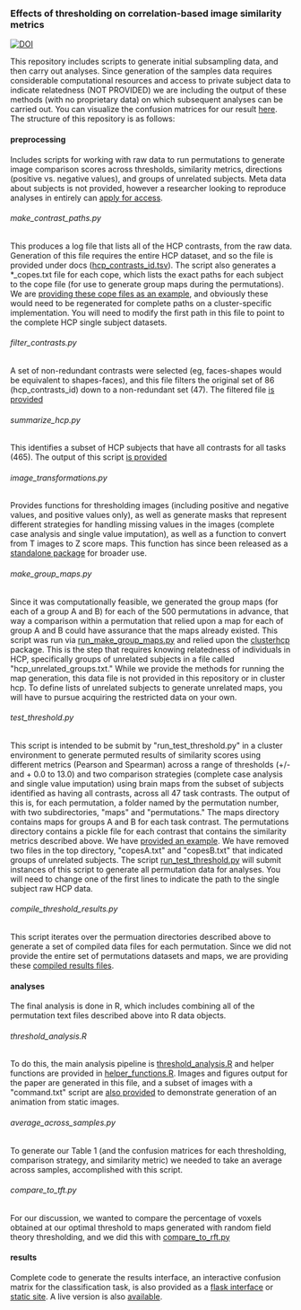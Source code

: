 ### Effects of thresholding on correlation-based image similarity metrics

[![DOI](https://zenodo.org/badge/doi/10.5281/zenodo.32074.svg)](http://dx.doi.org/10.5281/zenodo.32074)

This repository includes scripts to generate initial subsampling data, and then carry out analyses. Since generation of the samples data requires considerable computational resources and access to private subject data to indicate relatedness (NOT PROVIDED) we are including the output of these methods (with no proprietary data) on which subsequent analyses can be carried out. You can visualize the confusion matrices for our result [here](http://vsoch.github.io/image-comparison-thresholding). The structure of this repository is as follows:

#### preprocessing
Includes scripts for working with raw data to run permutations to generate image comparison scores across thresholds, similarity metrics, directions (positive vs. negative values), and groups of unrelated subjects. Meta data about subjects is not provided, however a researcher looking to reproduce analyses in entirely can [apply for access](http://www.humanconnectome.org/data/data-use-terms/restricted-access-overview.html).

###### make_contrast_paths.py 	
This produces a log file that lists all of the HCP contrasts, from the raw data.  Generation of this file requires the entire HCP dataset, and so the file is provided under docs ([hcp_contrasts_id.tsv](doc/hcp_contrasts_id_filter.tsv)). The script also generates a *_copes.txt file for each cope, which lists the exact paths for each subject to the cope file (for use to generate group maps during the permutations). We are [providing these cope files as an example](data/copes), and obviously these would need to be regenerated for complete paths on a cluster-specific implementation. You will need to modify the first path in this file to point to the complete HCP single subject datasets.

###### filter_contrasts.py
A set of non-redundant contrasts were selected (eg, faces-shapes would be equivalent to shapes-faces), and this file filters the original set of 86 (hcp_contrasts_id) down to a non-redundant set (47). The filtered file [is provided](doc/hcp_contrasts_id_filter.tsv)

###### summarize_hcp.py
This identifies a subset of HCP subjects that have all contrasts for all tasks (465). The output of this script [is provided](doc/hcp_465_with_all_tasks.tsv)

###### image_transformations.py
Provides functions for thresholding images (including positive and negative values, and positive values only), as well as generate masks that represent different strategies for handling missing values in the images (complete case analysis and single value imputation), as well as a function to convert from T images to Z score maps. This function has since been released as a [standalone package](https://github.com/vsoch/TtoZ) for broader use.

###### make_group_maps.py
Since it was computationally feasible, we generated the group maps (for each of a group A and B) for each of the 500 permutations in advance, that way a comparison within a permutation that relied upon a map for each of group A and B could have assurance that the maps already existed.  This script was run via [run_make_group_maps.py](preprocessing/run_make_group_maps.py) and relied upon the [clusterhcp](https://github.com/vsoch/clusterhcp) package. This is the step that requires knowing relatedness of individuals in HCP, specifically groups of unrelated subjects in a file called "hcp_unrelated_groups.txt." While we provide the methods for running the map generation, this data file is not provided in this repository or in cluster hcp. To define lists of unrelated subjects to generate unrelated maps, you will have to pursue acquiring the restricted data on your own.

###### test_threshold.py
This script is intended to be submit by "run_test_threshold.py" in a cluster environment to generate permuted results of similarity scores using different metrics (Pearson and Spearman) across a range of thresholds (+/- and + 0.0 to 13.0) and two comparison strategies (complete case analysis and single value imputation) using brain maps from the subset of subjects identified as having all contrasts, across all 47 task contrasts. The output of this is, for each permutation, a folder named by the permutation number, with two subdirectories, "maps" and "permutations." The maps directory contains maps for groups A and B for each task contrast. The permutations directory contains a pickle file for each contrast that contains the similarity metrics described above. We have [provided an example](data/permutation_example/0). We have removed two files in the top directory, "copesA.txt" and "copesB.txt" that indicated groups of unrelated subjects. The script [run_test_threshold.py](preprocessing/run_test_threshold.py) will submit instances of this script to generate all permutation data for analyses. You will need to change one of the first lines to indicate the path to the single subject raw HCP data.

###### compile_threshold_results.py
This script iterates over the permuation directories described above to generate a set of compiled data files for each permutation. Since we did not provide the entire set of permutations datasets and maps, we are providing these [compiled results files](data/results).


#### analyses
The final analysis is done in R, which includes combining all of the permutation text files described above into R data objects. 

###### threshold_analysis.R
To do this, the main analysis pipeline is [threshold_analysis.R](analysis/threshold_analysis.R) and helper functions are provided in [helper_functions.R](analysis/helper_functions.R). Images and figures output for the paper are generated in this file, and a subset of images with a "command.txt" script are [also provided](data/img) to demonstrate generation of an animation from static images. 

###### average_across_samples.py
To generate our Table 1 (and the confusion matrices for each thresholding, comparison strategy, and similarity metric) we needed to take an average across samples, accomplished with this script.

###### compare_to_tft.py
For our discussion, we wanted to compare the percentage of voxels obtained at our optimal threshold to maps generated with random field theory thresholding, and we did this with [compare_to_rft.py](analysis/compare_to_rft.py) 

#### results
Complete code to generate the results interface, an interactive confusion matrix for the classification task, is also provided as a [flask interface](results) or [static site](https://github.com/vsoch/image-comparison-thresholding/tree/gh-pages). A live version is also [available](http://vsoch.github.io/image-comparison-thresholding).
